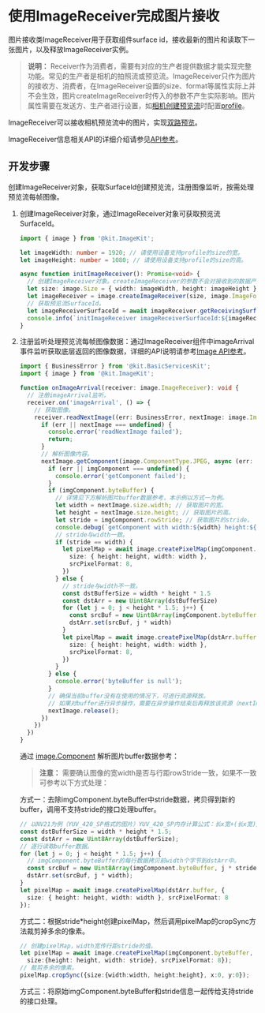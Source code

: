 # 使用ImageReceiver完成图片接收
<!--Kit: Image Kit-->
<!--Subsystem: Multimedia-->
<!--Owner: @aulight02-->
<!--Designer: @liyang_bryan-->
<!--Tester: @xchaosioda-->
<!--Adviser: @w_Machine_cc-->

图片接收类ImageReceiver用于获取组件surface id，接收最新的图片和读取下一张图片，以及释放ImageReceiver实例。

> **说明：**
> Receiver作为消费者，需要有对应的生产者提供数据才能实现完整功能。常见的生产者是相机的拍照流或预览流。ImageReceiver只作为图片的接收方、消费者，在ImageReceiver设置的size、format等属性实际上并不会生效，图片createImageReceiver时传入的参数不产生实际影响。图片属性需要在发送方、生产者进行设置，如[相机创建预览流](../../reference/apis-camera-kit/arkts-apis-camera-CameraManager.md#createpreviewoutput)时配置[profile](../../reference/apis-camera-kit/arkts-apis-camera-i.md#profile)。

ImageReceiver可以接收相机预览流中的图片，实现[双路预览](../camera/camera-dual-channel-preview.md)。

ImageReceiver信息相关API的详细介绍请参见[API参考](../../reference/apis-image-kit/arkts-apis-image-ImageReceiver.md)。

## 开发步骤

创建ImageReceiver对象，获取SurfaceId创建预览流，注册图像监听，按需处理预览流每帧图像。

1. 创建ImageReceiver对象，通过ImageReceiver对象可获取预览流SurfaceId。

    ```ts
    import { image } from '@kit.ImageKit';

    let imageWidth: number = 1920; // 请使用设备支持profile的size的宽。
    let imageHeight: number = 1080; // 请使用设备支持profile的size的高。

    async function initImageReceiver(): Promise<void> {
      // 创建ImageReceiver对象。createImageReceiver的参数不会对接收到的数据产生实际影响。
      let size: image.Size = { width: imageWidth, height: imageHeight };
      let imageReceiver = image.createImageReceiver(size, image.ImageFormat.JPEG, 8);
      // 获取预览流SurfaceId。
      let imageReceiverSurfaceId = await imageReceiver.getReceivingSurfaceId();
      console.info(`initImageReceiver imageReceiverSurfaceId:${imageReceiverSurfaceId}`);
    }
    ```

2. 注册监听处理预览流每帧图像数据：通过ImageReceiver组件中imageArrival事件监听获取底层返回的图像数据，详细的API说明请参考[Image API参考](../../reference/apis-image-kit/arkts-apis-image-ImageReceiver.md)。

    ```ts
    import { BusinessError } from '@kit.BasicServicesKit';
    import { image } from '@kit.ImageKit';

    function onImageArrival(receiver: image.ImageReceiver): void {
      // 注册imageArrival监听。
      receiver.on('imageArrival', () => {
        // 获取图像。
        receiver.readNextImage((err: BusinessError, nextImage: image.Image) => {
          if (err || nextImage === undefined) {
            console.error('readNextImage failed');
            return;
          }
          // 解析图像内容。
          nextImage.getComponent(image.ComponentType.JPEG, async (err: BusinessError, imgComponent: image.Component) => {
            if (err || imgComponent === undefined) {
              console.error('getComponent failed');
            }
            if (imgComponent.byteBuffer) {
              // 详情见下方解析图片buffer数据参考，本示例以方式一为例。
              let width = nextImage.size.width; // 获取图片的宽。
              let height = nextImage.size.height; // 获取图片的高。
              let stride = imgComponent.rowStride; // 获取图片的stride。
              console.debug(`getComponent with width:${width} height:${height} stride:${stride}`);
              // stride与width一致。
              if (stride == width) {
                let pixelMap = await image.createPixelMap(imgComponent.byteBuffer, {
                  size: { height: height, width: width },
                  srcPixelFormat: 8,
                })
              } else {
                // stride与width不一致。
                const dstBufferSize = width * height * 1.5
                const dstArr = new Uint8Array(dstBufferSize)
                for (let j = 0; j < height * 1.5; j++) {
                  const srcBuf = new Uint8Array(imgComponent.byteBuffer, j * stride, width)
                  dstArr.set(srcBuf, j * width)
                }
                let pixelMap = await image.createPixelMap(dstArr.buffer, {
                  size: { height: height, width: width },
                  srcPixelFormat: 8,
                })
              }
            } else {
              console.error('byteBuffer is null');
            }
            // 确保当前buffer没有在使用的情况下，可进行资源释放。
            // 如果对buffer进行异步操作，需要在异步操作结束后再释放该资源（nextImage.release()）。
            nextImage.release();
          })
        })
      })
    }
    ```


    通过 [image.Component](../../reference/apis-image-kit/arkts-apis-image-i.md#component9) 解析图片buffer数据参考：

    > **注意：**
    > 需要确认图像的宽width是否与行距rowStride一致，如果不一致可参考以下方式处理：

    方式一：去除imgComponent.byteBuffer中stride数据，拷贝得到新的buffer，调用不支持stride的接口处理buffer。

    ```ts
    // 以NV21为例（YUV_420_SP格式的图片）YUV_420_SP内存计算公式：长x宽+(长x宽)/2。
    const dstBufferSize = width * height * 1.5;
    const dstArr = new Uint8Array(dstBufferSize);
    // 逐行读取buffer数据。
    for (let j = 0; j < height * 1.5; j++) {
      // imgComponent.byteBuffer的每行数据拷贝前width个字节到dstArr中。
      const srcBuf = new Uint8Array(imgComponent.byteBuffer, j * stride, width);
      dstArr.set(srcBuf, j * width);
    }
    let pixelMap = await image.createPixelMap(dstArr.buffer, {
      size: { height: height, width: width }, srcPixelFormat: 8
    });
    ```

    方式二：根据stride*height创建pixelMap，然后调用pixelMap的cropSync方法裁剪掉多余的像素。

    ```ts
    // 创建pixelMap，width宽传行距stride的值。
    let pixelMap = await image.createPixelMap(imgComponent.byteBuffer, {
      size:{height: height, width: stride}, srcPixelFormat: 8});
    // 裁剪多余的像素。
    pixelMap.cropSync({size:{width:width, height:height}, x:0, y:0});
    ```

    方式三：将原始imgComponent.byteBuffer和stride信息一起传给支持stride的接口处理。